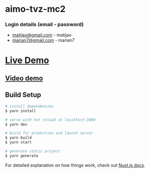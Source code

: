 # aimo-tvz-mc2

### Login details (email - password)
- matijao@gmail.com - matijao
- marian7@gmail.com - marian7

# [Live Demo](https://aimo.vercel.app/)
## [Video demo](https://tvzhr.sharepoint.com/:v:/s/Deneri/EW0SEfDO6cVLoBZkEv5UK50Bm901qA95LXOGUV6r5TxCWQ?e=2XWDl9)

## Build Setup

```bash
# install dependencies
$ yarn install

# serve with hot reload at localhost:3000
$ yarn dev

# build for production and launch server
$ yarn build
$ yarn start

# generate static project
$ yarn generate
```

For detailed explanation on how things work, check out [Nuxt.js docs](https://nuxtjs.org).
